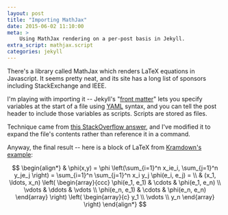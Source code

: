 ```yaml
---
layout: post
title: "Importing MathJax"
date: 2015-06-02 11:10:00
meta: >
    Using MathJax rendering on a per-post basis in Jekyll.
extra_script: mathjax.script
categories: jekyll
---
```

There's a library called MathJax which renders LaTeX equations in Javascript. It seems pretty neat, and its site has a long list of sponsors including StackExchange and IEEE.

I'm playing with importing it -- Jekyll's "[front matter][jekyll-frontmatter]" lets you specify variables at the start of a file using [YAML][YAML] syntax, and you can tell the post header to include those variables as scripts. Scripts are stored as files.

Technique came from [this StackOverflow answer][so-answer], and I've modified it to expand the file's contents rather than reference it in a command.

Anyway, the final result -- here is a block of LaTeX from [Kramdown's example][kramdown-math-ex]:

$$
\begin{align*}
  & \phi(x,y) = \phi \left(\sum_{i=1}^n x_ie_i, \sum_{j=1}^n y_je_j \right)
  = \sum_{i=1}^n \sum_{j=1}^n x_i y_j \phi(e_i, e_j) = \\
  & (x_1, \ldots, x_n) \left( \begin{array}{ccc}
      \phi(e_1, e_1) & \cdots & \phi(e_1, e_n) \\
      \vdots & \ddots & \vdots \\
      \phi(e_n, e_1) & \cdots & \phi(e_n, e_n)
    \end{array} \right)
  \left( \begin{array}{c}
      y_1 \\
      \vdots \\
      y_n
    \end{array} \right)
\end{align*}
$$

[jekyll-frontmatter]: http://jekyllrb.com/docs/frontmatter
[YAML]: http://yaml.org
[so-answer]: http://stackoverflow.com/questions/14113559/how-to-tune-layout-for-a-particular-page-post-in-jekyll
[kramdown-math-ex]: http://kramdown.gettalong.org/syntax.html#math-blocks
